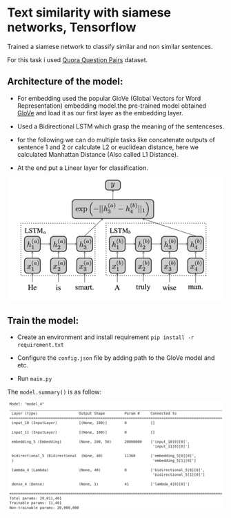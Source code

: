 # Text similarity with siamese networks, Tensorflow
Trained a siamese network to classify similar and non similar sentences.

For this task i used [Quora Question Pairs](https://www.kaggle.com/c/quora-question-pairs) dataset.


## Architecture of the model:
- For embedding used the popular GloVe (Global Vectors for Word Representation) embedding model.the pre-trained model obtained [GloVe](https://nlp.stanford.edu/projects/glove/) and load it as our first layer as the embedding layer.

- Used a Bidirectional LSTM which grasp the meaning of the sentenceses.

- for the following we can do multiple tasks like concatenate outputs of sentence 1 and 2 or calculate L2 or euclidean distance, here we calculated Manhattan Distance (Also called L1 Distance).

- At the end put a Linear layer for classification.

<img src="./images/siamese_network.png">

## Train the model:
- Create an environment and install requirement ```pip install -r requirement.txt```

- Configure the ```config.json``` file by adding path to the GloVe model and etc.

- Run ```main.py```

The ```model.summary()``` is as follow:

<img src="./images/model_summary.png">



